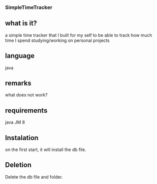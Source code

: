 ### SimpleTimeTracker

## what is it?
a simple time tracker that I built for my self to be able to track how much time I spend studying/working on personal projects

## language
java

## remarks
what does not work?

## requirements
java JM 8


## Instalation
on the first start, it will install the db file.

## Deletion
Delete the db file and folder.
